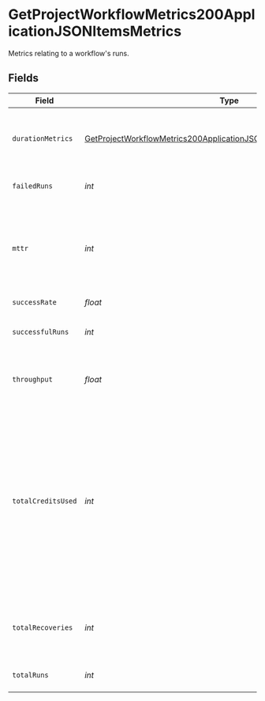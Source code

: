 # GetProjectWorkflowMetrics200ApplicationJSONItemsMetrics

Metrics relating to a workflow's runs.


## Fields

| Field                                                                                                                                                                             | Type                                                                                                                                                                              | Required                                                                                                                                                                          | Description                                                                                                                                                                       |
| --------------------------------------------------------------------------------------------------------------------------------------------------------------------------------- | --------------------------------------------------------------------------------------------------------------------------------------------------------------------------------- | --------------------------------------------------------------------------------------------------------------------------------------------------------------------------------- | --------------------------------------------------------------------------------------------------------------------------------------------------------------------------------- |
| `durationMetrics`                                                                                                                                                                 | [GetProjectWorkflowMetrics200ApplicationJSONItemsMetricsDurationMetrics](../../models/operations/GetProjectWorkflowMetrics200ApplicationJSONItemsMetricsDurationMetrics.md)       | :heavy_check_mark:                                                                                                                                                                | Metrics relating to the duration of runs for a workflow.                                                                                                                          |
| `failedRuns`                                                                                                                                                                      | *int*                                                                                                                                                                             | :heavy_check_mark:                                                                                                                                                                | The number of failed runs.                                                                                                                                                        |
| `mttr`                                                                                                                                                                            | *int*                                                                                                                                                                             | :heavy_check_mark:                                                                                                                                                                | The mean time to recovery (mean time between failures and their next success) in seconds.                                                                                         |
| `successRate`                                                                                                                                                                     | *float*                                                                                                                                                                           | :heavy_check_mark:                                                                                                                                                                | N/A                                                                                                                                                                               |
| `successfulRuns`                                                                                                                                                                  | *int*                                                                                                                                                                             | :heavy_check_mark:                                                                                                                                                                | The number of successful runs.                                                                                                                                                    |
| `throughput`                                                                                                                                                                      | *float*                                                                                                                                                                           | :heavy_check_mark:                                                                                                                                                                | The average number of runs per day.                                                                                                                                               |
| `totalCreditsUsed`                                                                                                                                                                | *int*                                                                                                                                                                             | :heavy_check_mark:                                                                                                                                                                | The total credits consumed by the workflow in the aggregation window. Note that Insights is not a real time financial reporting tool and should not be used for credit reporting. |
| `totalRecoveries`                                                                                                                                                                 | *int*                                                                                                                                                                             | :heavy_check_mark:                                                                                                                                                                | The number of recovered workflow executions per day.                                                                                                                              |
| `totalRuns`                                                                                                                                                                       | *int*                                                                                                                                                                             | :heavy_check_mark:                                                                                                                                                                | The total number of runs.                                                                                                                                                         |
